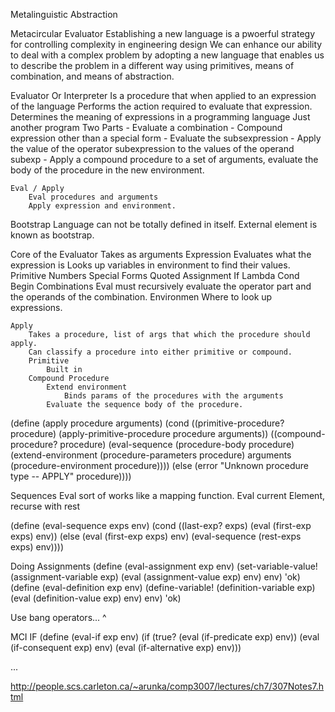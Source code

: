 Metalinguistic Abstraction

Metacircular Evaluator
	Establishing a new language is a pwoerful strategy for controlling complexity in engineering design
	We can enhance our ability to deal with a complex problem by adopting a new language that enables us to describe the problem in a different way using primitives, means of combination, and means of abstraction.


Evaluator
	Or Interpreter
	Is a procedure that when applied to an expression of the language
		Performs the action required to evaluate that expression.
	Determines the meaning of expressions in a programming language
		Just another program
	Two Parts
		- Evaluate a combination
			- Compound expression other than a special form
			- Evaluate the subsexpression
			- Apply the value of the operator subexpression to the values of the operand subexp
		- Apply a compound procedure to a set of arguments, evaluate the body of the procedure in the new environment.

	Eval / Apply
		Eval procedures and arguments
		Apply expression and environment.

Bootstrap
	Language can not be totally defined in itself.
	External element is known as bootstrap.

Core of the Evaluator
	Takes as arguments
		Expression
			Evaluates what the expression is
			Looks up variables in environment to find their values.
			Primitive
				Numbers
			Special Forms
				Quoted
				Assignment
				If
				Lambda
				Cond
				Begin
			Combinations
				Eval must recursively evaluate the operator part and the operands of the combination.
		Environmen
			Where to look up expressions.

	Apply
		Takes a procedure, list of args that which the procedure should apply.
		Can classify a procedure into either primitive or compound.
		Primitive
			Built in
		Compound Procedure
			Extend environment
				Binds params of the procedures with the arguments
			Evaluate the sequence body of the procedure.

(define (apply procedure arguments) 
  (cond ((primitive-procedure? procedure) 
                           (apply-primitive-procedure procedure arguments)) 
            ((compound-procedure? procedure) 
                            (eval-sequence 
                                      (procedure-body procedure) 
                                      (extend-environment 
                                                  (procedure-parameters procedure) 
                                                   arguments 
                                                   (procedure-environment procedure)))) 
        (else 
                 (error "Unknown procedure type -- APPLY" procedure)))) 

Sequences
	Eval sort of works like a mapping function.
	Eval current Element, recurse with rest

(define (eval-sequence exps env) 
      (cond ((last-exp? exps)     (eval (first-exp exps) env))
                (else          (eval (first-exp exps) env) 
                                  (eval-sequence (rest-exps exps) env)))) 

Doing Assignments
 (define (eval-assignment exp env) 
        (set-variable-value! (assignment-variable exp) 
                                       (eval (assignment-value exp) env) 
                                       env) 
         'ok)
(define (eval-definition exp env) 
      (define-variable! (definition-variable exp) 
                                   (eval (definition-value exp) env) 
                                   env) 
      'ok)

Use bang operators... ^

MCI IF
(define (eval-if exp env) 
  (if (true? (eval (if-predicate exp) env)) 
      (eval (if-consequent exp) env) 
      (eval (if-alternative exp) env)))


...

http://people.scs.carleton.ca/~arunka/comp3007/lectures/ch7/307Notes7.html
